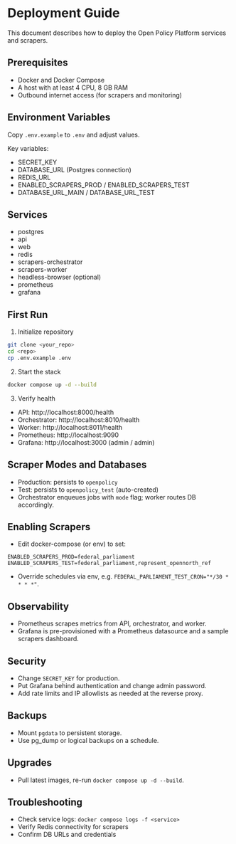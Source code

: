 # Deployment Guide

This document describes how to deploy the Open Policy Platform services and scrapers.

## Prerequisites
- Docker and Docker Compose
- A host with at least 4 CPU, 8 GB RAM
- Outbound internet access (for scrapers and monitoring)

## Environment Variables
Copy `.env.example` to `.env` and adjust values.

Key variables:
- SECRET_KEY
- DATABASE_URL (Postgres connection)
- REDIS_URL
- ENABLED_SCRAPERS_PROD / ENABLED_SCRAPERS_TEST
- DATABASE_URL_MAIN / DATABASE_URL_TEST

## Services

- postgres
- api
- web
- redis
- scrapers-orchestrator
- scrapers-worker
- headless-browser (optional)
- prometheus
- grafana

## First Run

1) Initialize repository
```bash
git clone <your_repo>
cd <repo>
cp .env.example .env
```

2) Start the stack
```bash
docker compose up -d --build
```

3) Verify health
- API: http://localhost:8000/health
- Orchestrator: http://localhost:8010/health
- Worker: http://localhost:8011/health
- Prometheus: http://localhost:9090
- Grafana: http://localhost:3000 (admin / admin)

## Scraper Modes and Databases
- Production: persists to `openpolicy`
- Test: persists to `openpolicy_test` (auto-created)
- Orchestrator enqueues jobs with `mode` flag; worker routes DB accordingly.

## Enabling Scrapers
- Edit docker-compose (or env) to set:
```
ENABLED_SCRAPERS_PROD=federal_parliament
ENABLED_SCRAPERS_TEST=federal_parliament,represent_opennorth_ref
```
- Override schedules via env, e.g. `FEDERAL_PARLIAMENT_TEST_CRON="*/30 * * * *"`.

## Observability
- Prometheus scrapes metrics from API, orchestrator, and worker.
- Grafana is pre-provisioned with a Prometheus datasource and a sample scrapers dashboard.

## Security
- Change `SECRET_KEY` for production.
- Put Grafana behind authentication and change admin password.
- Add rate limits and IP allowlists as needed at the reverse proxy.

## Backups
- Mount `pgdata` to persistent storage.
- Use pg_dump or logical backups on a schedule.

## Upgrades
- Pull latest images, re-run `docker compose up -d --build`.

## Troubleshooting
- Check service logs: `docker compose logs -f <service>`
- Verify Redis connectivity for scrapers
- Confirm DB URLs and credentials